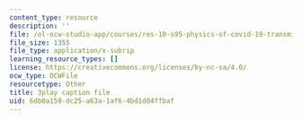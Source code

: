 ```yaml
---
content_type: resource
description: ''
file: /ol-ocw-studio-app/courses/res-10-s95-physics-of-covid-19-transmission-fall-2020/6db0a159dc25a63a1af64bd1d04ffbaf_Gcb0zp82BtA.srt
file_size: 1355
file_type: application/x-subrip
learning_resource_types: []
license: https://creativecommons.org/licenses/by-nc-sa/4.0/
ocw_type: OCWFile
resourcetype: Other
title: 3play caption file
uid: 6db0a159-dc25-a63a-1af6-4bd1d04ffbaf
---
```

